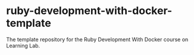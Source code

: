 # ruby-development-with-docker-template
The template repository for the Ruby Development With Docker course on Learning Lab.
